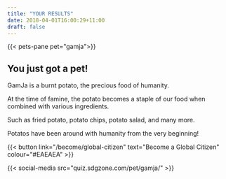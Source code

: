 ```yaml
---
title: "YOUR RESULTS"
date: 2018-04-01T16:00:29+11:00
draft: false
---
```


{{< pets-pane pet="gamja">}}

You just got a pet!
---

GamJa is a burnt potato, the precious food of humanity. 

At the time of famine, the potato becomes a staple of our food when combined with various ingredients.

Such as fried potato, potato chips, potato salad, and many more.

Potatos have been around with humanity from the very beginning!


{{< button link="/become/global-citizen" text="Become a Global Citizen" colour="#EAEAEA" >}}

{{< social-media src="quiz.sdgzone.com/pet/gamja/" >}}
